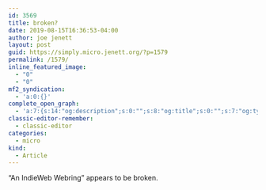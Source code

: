 ```yaml
---
id: 3569
title: broken?
date: 2019-08-15T16:36:53-04:00
author: joe jenett
layout: post
guid: https://simply.micro.jenett.org/?p=1579
permalink: /1579/
inline_featured_image:
  - "0"
  - "0"
mf2_syndication:
  - 'a:0:{}'
complete_open_graph:
  - 'a:7:{s:14:"og:description";s:0:"";s:8:"og:title";s:0:"";s:7:"og:type";s:0:"";s:12:"twitter:card";s:7:"summary";s:15:"twitter:creator";s:0:"";s:19:"twitter:description";s:0:"";s:8:"og:image";s:0:"";}'
classic-editor-remember:
  - classic-editor
categories:
  - micro
kind:
  - Article
---
```

“An IndieWeb Webring” appears to be broken.
